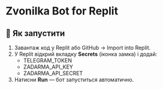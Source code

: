 # Zvonilka Bot for Replit

## 🚀 Як запустити
1. Завантаж код у Replit або GitHub → Import into Replit.
2. У Replit відкрий вкладку **Secrets** (іконка замка) і додай:
   - TELEGRAM_TOKEN
   - ZADARMA_API_KEY
   - ZADARMA_API_SECRET
3. Натисни **Run** — бот запуститься автоматично.